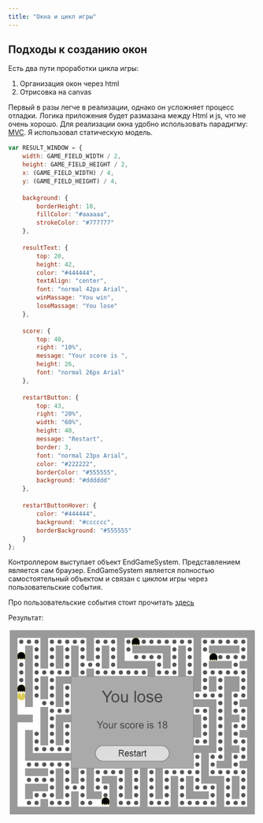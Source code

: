 ```yaml
---
title: "Окна и цикл игры"
---
```


## Подходы к созданию окон

Есть два пути проработки цикла игры:
 1. Организация окон через html
 2. Отрисовка на canvas

Первый в разы легче в реализации,  однако он усложняет процесс отладки. Логика приложения будет размазана между Html и js, что не очень хорошо.
Для реализации окна удобно использовать парадигму: [MVC](https://ru.wikipedia.org/wiki/Model-View-Controller). Я использовал статическую модель.

```js
var RESULT_WINDOW = {
    width: GAME_FIELD_WIDTH / 2,
    height: GAME_FIELD_HEIGHT / 2,
    x: (GAME_FIELD_WIDTH) / 4,
    y: (GAME_FIELD_HEIGHT) / 4,

    background: {
        borderHeight: 10,
        fillColor: "#aaaaaa",
        strokeColor: "#777777"
    },

    resultText: {
        top: 20,
        height: 42,
        color: "#444444",
        textAlign: "center",
        font: "normal 42px Arial",
        winMassage: "You win",
        loseMassage: "You lose"
    },

    score: {
        top: 40,
        right: "10%",
        message: "Your score is ",
        height: 26,
        font: "normal 26px Arial"
    },

    restartButton: {
        top: 43,
        right: "20%",
        width: "60%",
        height: 40,
        message: "Restart",
        border: 3,
        font: "normal 23px Arial",
        color: "#222222",
        borderColor: "#555555",
        background: "#dddddd"
    },

    restartButtonHover: {
        color: "#444444",
        background: "#cccccc",
        borderBackground: "#555555"
    }
};
```

Контроллером выступает объект EndGameSystem. Представлением является сам браузер. EndGameSystem является полностью самостоятельный объектом и связан с циклом игры через пользовательские события.

Про пользовательские события стоит прочитать [здесь](https://learn.javascript.ru/custom-events)

Результат:

![Скриншот](img\web-packman\web_packman-screenshot-6.png)
